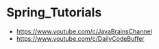 # Spring_Tutorials
- https://www.youtube.com/c/JavaBrainsChannel
- https://www.youtube.com/c/DailyCodeBuffer
